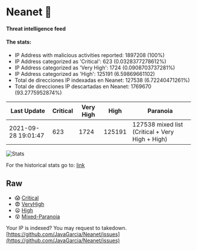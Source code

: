 # Neanet :hocho:
#### Threat intelligence feed
#### The stats:

- IP Address with malicious activities reported: 1897208 (100%)
- IP Address categorized as 'Critical':  623 (0.0328377278612%)
- IP Address categorized as 'Very High':  1724 (0.0908703737281%)
- IP Address categorized as 'High':  125191 (6.59869661102)
- Total de direcciones IP indexadas en Neanet:  127538 (6.72240471261%)
- Total de direcciones IP descartadas en Neanet:  1769670 (93.2775952874%)

| Last Update | Critical | Very High | High | Paranoia |
| --- | --- | --- | --- | --- |
| 2021-09-28 19:01:47 | 623 | 1724 | 125191 | 127538 mixed list (Critical + Very High + High)|

![Stats](https://docs.google.com/spreadsheets/d/e/2PACX-1vSnaNMIXVabIpDJjufMlzH7poXnshF3mgd8Is1g9ytUEzVsP5my4Trn8f-xkoLLQ38xpL3HtmUexLo6/pubchart?oid=501124687&format=image)

For the historical stats go to: [link](/stats.csv)
## Raw
- :scream: [Critical](https://raw.githubusercontent.com/JavaGarcia/Neanet/master/blacklists/neanet_critical.txt)
- :fearful: [VeryHigh](https://raw.githubusercontent.com/JavaGarcia/Neanet/master/blacklists/neanet_veryHigh.txtt)
- :frowning: [High](https://raw.githubusercontent.com/JavaGarcia/Neanet/master/blacklists/neanet_high.txt)
- :dizzy_face: [Mixed-Paranoia](https://raw.githubusercontent.com/JavaGarcia/Neanet/master/blacklists/neanet_all.txt)


Your IP is indexed? You may request to takedown. [https://github.com/JavaGarcia/Neanet/issues](https://github.com/JavaGarcia/Neanet/issues)



































































































































































































































































































































































































































































































































































































































































































































































































































































































































































































































































































































































































































































































































































































































































































































































































































































































































































































































































































































































































































































































































































































































































































































































































































































































































































































































































































































































































































































































































































































































































































































































































































































































































































































































































































































































































































































































































































































































































































































































































































































































































































































































































































































































































































































































































































































































































































































































































































































































































































































































































































































































































































































































































































































































































































































































































































































































































































































































































































































































































































































































































































































































































































































































































































































































































































































































































































































































































































































































































































































































































































































































































































































































































































































































































































































































































































































































































































































































































































































































































































































































































































































































































































































































































































































































































































































































































































































































































































































































































































































































































































































































































































































































